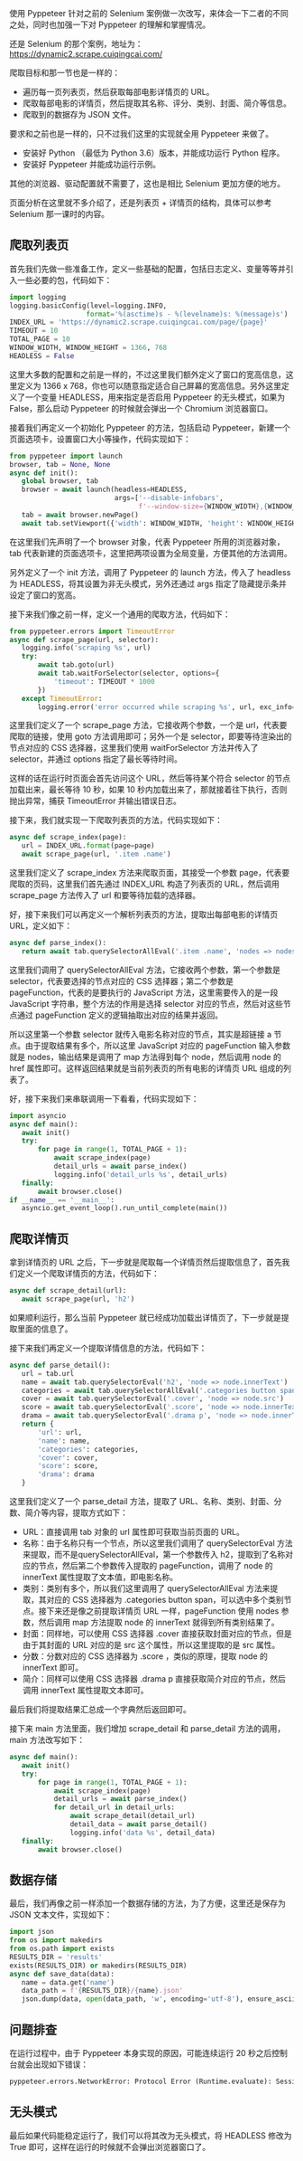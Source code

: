 使用 Pyppeteer 针对之前的 Selenium 案例做一次改写，来体会一下二者的不同之处，同时也加强一下对 Pyppeteer 的理解和掌握情况。

还是 Selenium 的那个案例，地址为：https://dynamic2.scrape.cuiqingcai.com/

爬取目标和那一节也是一样的：

- 遍历每一页列表页，然后获取每部电影详情页的 URL。
- 爬取每部电影的详情页，然后提取其名称、评分、类别、封面、简介等信息。
- 爬取到的数据存为 JSON 文件。

要求和之前也是一样的，只不过我们这里的实现就全用 Pyppeteer 来做了。

- 安装好 Python （最低为 Python 3.6）版本，并能成功运行 Python 程序。
- 安装好 Pyppeteer 并能成功运行示例。

其他的浏览器、驱动配置就不需要了，这也是相比 Selenium 更加方便的地方。

页面分析在这里就不多介绍了，还是列表页 + 详情页的结构，具体可以参考 Selenium 那一课时的内容。

## 爬取列表页

首先我们先做一些准备工作，定义一些基础的配置，包括日志定义、变量等等并引入一些必要的包，代码如下：

```python
import logging
logging.basicConfig(level=logging.INFO,
                   format='%(asctime)s - %(levelname)s: %(message)s')
INDEX_URL = 'https://dynamic2.scrape.cuiqingcai.com/page/{page}'
TIMEOUT = 10
TOTAL_PAGE = 10
WINDOW_WIDTH, WINDOW_HEIGHT = 1366, 768
HEADLESS = False
```

这里大多数的配置和之前是一样的，不过这里我们额外定义了窗口的宽高信息，这里定义为 1366 x 768，你也可以随意指定适合自己屏幕的宽高信息。另外这里定义了一个变量 HEADLESS，用来指定是否启用 Pyppeteer 的无头模式，如果为 False，那么启动 Pyppeteer 的时候就会弹出一个 Chromium 浏览器窗口。

接着我们再定义一个初始化 Pyppeteer 的方法，包括启动 Pyppeteer，新建一个页面选项卡，设置窗口大小等操作，代码实现如下：

```python
from pyppeteer import launch
browser, tab = None, None
async def init():
   global browser, tab
   browser = await launch(headless=HEADLESS,
                          args=['--disable-infobars',
                                f'--window-size={WINDOW_WIDTH},{WINDOW_HEIGHT}'])
   tab = await browser.newPage()
   await tab.setViewport({'width': WINDOW_WIDTH, 'height': WINDOW_HEIGHT})
```

在这里我们先声明了一个 browser 对象，代表 Pyppeteer 所用的浏览器对象，tab 代表新建的页面选项卡，这里把两项设置为全局变量，方便其他的方法调用。

另外定义了一个 init 方法，调用了 Pyppeteer 的 launch 方法，传入了 headless 为 HEADLESS，将其设置为非无头模式，另外还通过 args 指定了隐藏提示条并设定了窗口的宽高。

接下来我们像之前一样，定义一个通用的爬取方法，代码如下：

```python
from pyppeteer.errors import TimeoutError
async def scrape_page(url, selector):
   logging.info('scraping %s', url)
   try:
       await tab.goto(url)
       await tab.waitForSelector(selector, options={
           'timeout': TIMEOUT * 1000
       })
   except TimeoutError:
       logging.error('error occurred while scraping %s', url, exc_info=True)
```

这里我们定义了一个 scrape_page 方法，它接收两个参数，一个是 url，代表要爬取的链接，使用 goto 方法调用即可；另外一个是 selector，即要等待渲染出的节点对应的 CSS 选择器，这里我们使用 waitForSelector 方法并传入了 selector，并通过 options 指定了最长等待时间。

这样的话在运行时页面会首先访问这个 URL，然后等待某个符合 selector 的节点加载出来，最长等待 10 秒，如果 10 秒内加载出来了，那就接着往下执行，否则抛出异常，捕获 TimeoutError 并输出错误日志。

接下来，我们就实现一下爬取列表页的方法，代码实现如下：

```python
async def scrape_index(page):
   url = INDEX_URL.format(page=page)
   await scrape_page(url, '.item .name')
```

这里我们定义了 scrape_index 方法来爬取页面，其接受一个参数 page，代表要爬取的页码，这里我们首先通过 INDEX_URL 构造了列表页的 URL，然后调用 scrape_page 方法传入了 url 和要等待加载的选择器。

好，接下来我们可以再定义一个解析列表页的方法，提取出每部电影的详情页 URL，定义如下：

```python
async def parse_index():
   return await tab.querySelectorAllEval('.item .name', 'nodes => nodes.map(node => node.href)')
```

这里我们调用了 querySelectorAllEval 方法，它接收两个参数，第一个参数是 selector，代表要选择的节点对应的 CSS 选择器；第二个参数是 pageFunction，代表的是要执行的 JavaScript 方法，这里需要传入的是一段 JavaScript 字符串，整个方法的作用是选择 selector 对应的节点，然后对这些节点通过 pageFunction 定义的逻辑抽取出对应的结果并返回。

所以这里第一个参数 selector 就传入电影名称对应的节点，其实是超链接 a 节点。由于提取结果有多个，所以这里 JavaScript 对应的 pageFunction 输入参数就是 nodes，输出结果是调用了 map 方法得到每个 node，然后调用 node 的 href 属性即可。这样返回结果就是当前列表页的所有电影的详情页 URL 组成的列表了。

好，接下来我们来串联调用一下看看，代码实现如下：

```python
import asyncio
async def main():
   await init()
   try:
       for page in range(1, TOTAL_PAGE + 1):
           await scrape_index(page)
           detail_urls = await parse_index()
           logging.info('detail_urls %s', detail_urls)
   finally:
       await browser.close()
if __name__ == '__main__':
   asyncio.get_event_loop().run_until_complete(main())
```

## 爬取详情页

拿到详情页的 URL 之后，下一步就是爬取每一个详情页然后提取信息了，首先我们定义一个爬取详情页的方法，代码如下：

```python
async def scrape_detail(url):
   await scrape_page(url, 'h2')
```

如果顺利运行，那么当前 Pyppeteer 就已经成功加载出详情页了，下一步就是提取里面的信息了。

接下来我们再定义一个提取详情信息的方法，代码如下：

```python
async def parse_detail():
   url = tab.url
   name = await tab.querySelectorEval('h2', 'node => node.innerText')
   categories = await tab.querySelectorAllEval('.categories button span', 'nodes => nodes.map(node => node.innerText)')
   cover = await tab.querySelectorEval('.cover', 'node => node.src')
   score = await tab.querySelectorEval('.score', 'node => node.innerText')
   drama = await tab.querySelectorEval('.drama p', 'node => node.innerText')
   return {
       'url': url,
       'name': name,
       'categories': categories,
       'cover': cover,
       'score': score,
       'drama': drama
   }
```

这里我们定义了一个 parse_detail 方法，提取了 URL、名称、类别、封面、分数、简介等内容，提取方式如下：

- URL：直接调用 tab 对象的 url 属性即可获取当前页面的 URL。
- 名称：由于名称只有一个节点，所以这里我们调用了 querySelectorEval 方法来提取，而不是querySelectorAllEval，第一个参数传入 h2，提取到了名称对应的节点，然后第二个参数传入提取的 pageFunction，调用了 node 的 innerText 属性提取了文本值，即电影名称。
- 类别：类别有多个，所以我们这里调用了 querySelectorAllEval 方法来提取，其对应的 CSS 选择器为 .categories button span，可以选中多个类别节点。接下来还是像之前提取详情页 URL 一样，pageFunction 使用 nodes 参数，然后调用 map 方法提取 node 的 innerText 就得到所有类别结果了。
- 封面：同样地，可以使用 CSS 选择器 .cover 直接获取封面对应的节点，但是由于其封面的 URL 对应的是 src 这个属性，所以这里提取的是 src 属性。
- 分数：分数对应的 CSS 选择器为 .score ，类似的原理，提取 node 的 innerText 即可。
- 简介：同样可以使用 CSS 选择器 .drama p 直接获取简介对应的节点，然后调用 innerText 属性提取文本即可。

最后我们将提取结果汇总成一个字典然后返回即可。

接下来 main 方法里面，我们增加 scrape_detail 和 parse_detail 方法的调用，main 方法改写如下：

```python
async def main():
   await init()
   try:
       for page in range(1, TOTAL_PAGE + 1):
           await scrape_index(page)
           detail_urls = await parse_index()
           for detail_url in detail_urls:
               await scrape_detail(detail_url)
               detail_data = await parse_detail()
               logging.info('data %s', detail_data)
   finally:
       await browser.close()
```

## 数据存储

最后，我们再像之前一样添加一个数据存储的方法，为了方便，这里还是保存为 JSON 文本文件，实现如下：

```python
import json
from os import makedirs
from os.path import exists
RESULTS_DIR = 'results'
exists(RESULTS_DIR) or makedirs(RESULTS_DIR)
async def save_data(data):
   name = data.get('name')
   data_path = f'{RESULTS_DIR}/{name}.json'
   json.dump(data, open(data_path, 'w', encoding='utf-8'), ensure_ascii=False, indent=2)
```

## 问题排查

在运行过程中，由于 Pyppeteer 本身实现的原因，可能连续运行 20 秒之后控制台就会出现如下错误：

```python
pyppeteer.errors.NetworkError: Protocol Error (Runtime.evaluate): Session closed. Most likely the page has been closed.
```

## 无头模式

最后如果代码能稳定运行了，我们可以将其改为无头模式，将 HEADLESS 修改为 True 即可，这样在运行的时候就不会弹出浏览器窗口了。
